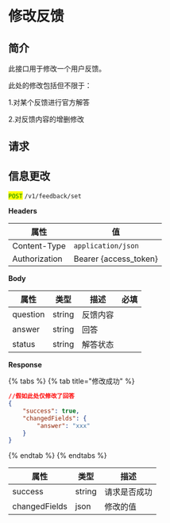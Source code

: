 # 修改反馈

## 简介

此接口用于修改一个用户反馈。

此处的修改包括但不限于：

1.对某个反馈进行官方解答

2.对反馈内容的增删修改

## &#x20;请求

## 信息更改

<mark style="color:green;">`POST`</mark> `/v1/feedback/set`

**Headers**

| 属性            | 值                      |
| ------------- | ---------------------- |
| Content-Type  | `application/json`     |
| Authorization | Bearer {access\_token} |

**Body**

| 属性       | 类型     | 描述   | 必填 |
| -------- | ------ | ---- | -- |
| question | string | 反馈内容 |    |
| answer   | string | 回答   |    |
| status   | string | 解答状态 |    |

**Response**

{% tabs %}
{% tab title="修改成功" %}
```json
//假如此处仅修改了回答
{
	"success": true,
	"changedFields": {
		"answer": "xxx"
	}
}
```
{% endtab %}
{% endtabs %}

| 属性            | 类型     | 描述     |
| ------------- | ------ | ------ |
| success       | string | 请求是否成功 |
| changedFields | json   | 修改的值   |
